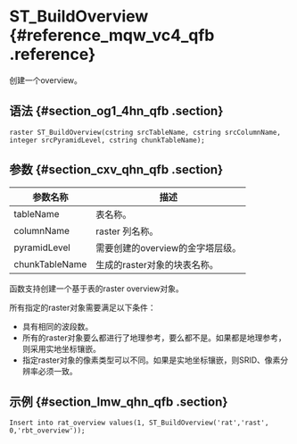 # S​T\_BuildOverview {#reference_mqw_vc4_qfb .reference}

创建一个overview。

## 语法 {#section_og1_4hn_qfb .section}

```
raster ST_BuildOverview(cstring srcTableName, cstring srcColumnName, integer srcPyramidLevel, cstring chunkTableName);
```

## 参数 {#section_cxv_qhn_qfb .section}

|参数名称|描述|
|----|--|
|tableName|表名称。|
|columnName|raster 列名称。|
|pyramidLevel|需要创建的overview的金字塔层级。|
|chunkTableName|生成的raster对象的块表名称。|

函数支持创建一个基于表的raster overview对象。

所有指定的raster对象需要满足以下条件：

-   具有相同的波段数。
-   所有的raster对象要么都进行了地理参考，要么都不是。如果都是地理参考，则采用实地坐标镶嵌。
-   指定raster对象的像素类型可以不同。如果是实地坐标镶嵌，则SRID、像素分辨率必须一致。

## 示例 {#section_lmw_qhn_qfb .section}

```
Insert into rat_overview values(1, ST_BuildOverview('rat','rast', 0,'rbt_overview'));
```

